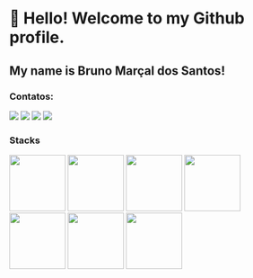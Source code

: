 
# 👋 Hello! Welcome to my Github profile.
## My name is Bruno Marçal dos Santos!

### Contatos:
<div>
<a href="https://instagram.com/hts.santos" target="_blank"><img loading="lazy" src="https://img.shields.io/badge/-Instagram-%23E4405F?style=for-the-badge&logo=instagram&logoColor=white" target="_blank"></a>
<a href = "mailto:brunomarcaldossantos9a@gmail.com"><img loading="lazy" src="https://img.shields.io/badge/Gmail-D14836?style=for-the-badge&logo=gmail&logoColor=white" target="_blank"></a>
<a href="https://www.linkedin.com/in/bruno-marçal-dos-santos-325393228" target="_blank"><img loading="lazy" src="https://img.shields.io/badge/-LinkedIn-%230077B5?style=for-the-badge&logo=linkedin&logoColor=white" target="_blank"></a>   
  <a href="https://t.me/brunisxl" target="_blank"><img loading="lazy" src="https://camo.githubusercontent.com/ed2afb95f66a2d9ce8bc243ed7bf535d8ff8556f444ee6c70148bcf58995b238/68747470733a2f2f696d672e736869656c64732e696f2f62616467652f54656c656772616d2d3232386663363f7374796c653d666f722d7468652d6261646765266c6f676f3d74656c656772616d266c6f676f436f6c6f723d7768697465"style=for-the-badge&logo=telegram&logoColor=white" target="_blank"></a>   
</div>

### Stacks
<div>
  <style>
  .image{
    width:100px;
  };
</style>
<img class="image" src="https://cdn.jsdelivr.net/gh/devicons/devicon/icons/javascript/javascript-original.svg" />
<img class="image" src="https://cdn.jsdelivr.net/gh/devicons/devicon/icons/html5/html5-original.svg" />
<img class="image" src="https://cdn.jsdelivr.net/gh/devicons/devicon/icons/css3/css3-original.svg" />
<img class="image" src="https://cdn.jsdelivr.net/gh/devicons/devicon/icons/php/php-original.svg" />
<img class="image" src="https://cdn.jsdelivr.net/gh/devicons/devicon/icons/java/java-original-wordmark.svg" />
<img class="image" src="https://cdn.jsdelivr.net/gh/devicons/devicon/icons/firebase/firebase-plain-wordmark.svg" />                
<img class="image" src="https://cdn.jsdelivr.net/gh/devicons/devicon/icons/wordpress/wordpress-plain.svg" />
                   
</div>
